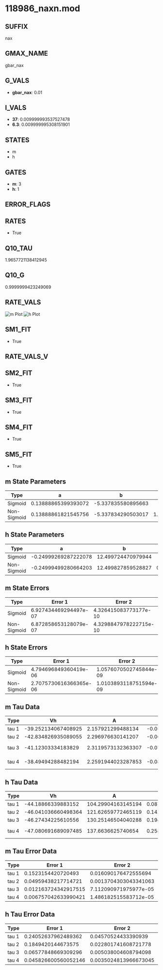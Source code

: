 # 118986_naxn.mod

## SUFFIX

nax

## GMAX_NAME

gbar_nax

## G_VALS

- **gbar_nax**: 0.01

## I_VALS

- **37**: 0.009999993537527478
- **6.3**: 0.009999995308151901

## STATES

- m
- h

## GATES

- **m**: 3
- **h**: 1

## ERROR_FLAGS


## RATES

- True

## Q10_TAU

1.9657721138412945

## Q10_G

0.9999999423249069

## RATE_VALS

![m Plot](/Users/pbozelos/Dropbox/icg-Chai-Panos/supermodels/output_markdown_files/Na/118986_naxn.mod/images/m.png)
![h Plot](/Users/pbozelos/Dropbox/icg-Chai-Panos/supermodels/output_markdown_files/Na/118986_naxn.mod/images/h.png)

## SM1_FIT

- True

## RATE_VALS_V

## SM2_FIT

- True

## SM3_FIT

- True

## SM4_FIT

- True

## SM5_FIT

- True

## m State Parameters

| Type | a | b | c | d |
| --- | --- | --- | --- | --- |
| Sigmoid | 0.13888865399393072 | -5.337835580895663 |
| Non-Sigmoid | 0.13888861821545756 | -5.337834290503017 | 1.0000001135701428 | -7.103366075530933e-08 |

## h State Parameters

| Type | a | b | c | d |
| --- | --- | --- | --- | --- |
| Sigmoid | -0.24999269287222078 | 12.499724470979944 |
| Non-Sigmoid | -0.24999499280664203 | 12.499827859528827 | 0.9999960171706593 | 5.4971600847329894e-08 |

## m State Errors

| Type | Error 1 | Error 2 | Error 3 |
| --- | --- | --- | --- |
| Sigmoid | 6.927434469294497e-07 | 4.326415083773177e-10 | 4.0625353786225306e-07 |
| Non-Sigmoid | 6.872858653128079e-07 | 4.3298847978222715e-10 | 4.030529852626432e-07 |

## h State Errors

| Type | Error 1 | Error 2 | Error 3 |
| --- | --- | --- | --- |
| Sigmoid | 4.794696849360419e-06 | 1.0576070502745844e-09 | 3.8572237030986906e-06 |
| Non-Sigmoid | 2.7075730616366365e-06 | 1.0103893118751594e-09 | 2.1781804604830125e-06 |

## m Tau Data

| Type | Vh | A | b1 | b2 | c1 | c2 | d1 | d2 | e1 | e2 |
| --- | --- | --- | --- | --- | --- | --- | --- | --- | --- | --- |
| tau 1 | -39.252134067408925 | 2.157921299488134 | -0.053270698637831515 | -0.03432284991271543 |
| tau 2 | -42.834826935089055 | 2.296976630141207 | -0.06133379531835612 | 0.00028064669948402795 | -0.05698525208326665 | -0.000487038846941568 |
| tau 3 | -41.12303334183829 | 2.3119573132363307 | -0.07494086921782973 | 0.0006716375908051049 | -2.297225808299845e-06 | -0.06436949193248206 | -0.0009665060170179844 | -6.512419187858621e-06 |
| tau 4 | -38.49494288482194 | 2.2591944023287853 | -0.08762149892876721 | 0.00115572739056253 | -8.144436507103458e-06 | 2.2108746771455898e-08 | -0.061156629548838506 | -0.0010943539839797574 | -1.3847870981751569e-05 | -7.77388764774149e-08 |

## h Tau Data

| Type | Vh | A | b1 | b2 | c1 | c2 | d1 | d2 | e1 | e2 |
| --- | --- | --- | --- | --- | --- | --- | --- | --- | --- | --- |
| tau 1 | -44.18866339883152 | 104.29904163145194 | 0.087838852516678 | 0.30418205697993844 |
| tau 2 | -46.041036660498364 | 121.62659772465119 | 0.14267939965941093 | 0.0017861647988662967 | 0.25735253211117504 | -0.0015552698208645547 |
| tau 3 | -46.27434225610556 | 130.25146504040288 | 0.19463969049686478 | 0.005454823917938565 | 5.551610539925708e-05 | 0.3410422133801497 | -0.011586085059797087 | 0.00013225494737781367 |
| tau 4 | -47.080691689097485 | 137.6636625740654 | 0.2581650239746912 | 0.012419742342772393 | 0.0002977750929844281 | 2.5471565811526746e-06 | 0.3265553742376925 | -0.011266369339775213 | 0.00016112841187459632 | -6.664021977820797e-07 |

## m Tau Error Data

| Type | Error 1 | Error 2 | Error 3 |
| --- | --- | --- | --- |
| tau 1 | 0.1523154420720493 | 0.016090176472555694 | 0.07510712985724237 |
| tau 2 | 0.04959438217714721 | 0.0013704303043341063 | 0.024455115329716403 |
| tau 3 | 0.012163724342917515 | 7.112090971975977e-05 | 0.00599796324878903 |
| tau 4 | 0.006757042633990421 | 1.486182515583712e-05 | 0.0033319148187350538 |

## h Tau Error Data

| Type | Error 1 | Error 2 | Error 3 |
| --- | --- | --- | --- |
| tau 1 | 0.24052637962489362 | 0.04570524433390939 | 0.18697599504846463 |
| tau 2 | 0.1849420144673575 | 0.022801741608721778 | 0.14376683852818792 |
| tau 3 | 0.06577848669309296 | 0.005038004608794098 | 0.05113367615395789 |
| tau 4 | 0.045826600560052146 | 0.0035024813966673045 | 0.03562384405721738 |

